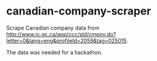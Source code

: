 # canadian-company-scraper

Scrape Canadian company data from http://www.ic.gc.ca/app/ccc/sld/cmpny.do?letter=0&lang=eng&profileId=2059&tag=025015.

The data was needed for a hackathon.

